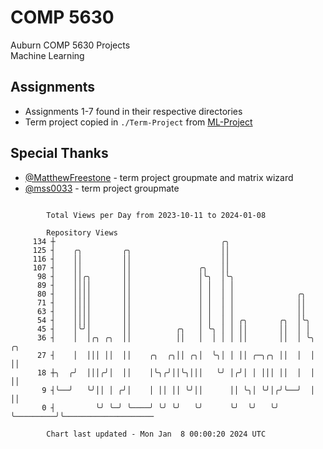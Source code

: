 # COMP 5630
Auburn COMP 5630 Projects  
Machine Learning

## Assignments
- Assignments 1-7 found in their respective directories
- Term project copied in `./Term-Project` from [ML-Project](https://github.com/wumphlett/ML-Project)

## Special Thanks
- [@MatthewFreestone](https://github.com/MatthewFreestone) - term project groupmate and matrix wizard
- [@mss0033](https://github.com/mss0033) - term project groupmate

```

        Total Views per Day from 2023-10-11 to 2024-01-08

        Repository Views
     134 ┼                                     ╭╮
     125 ┤    ╭╮         ╭╮                    ││
     116 ┤    ││         ││                    ││
     107 ┤    ││         ││               ╭╮   ││
      98 ┤    ││╭╮       ││               │╰╮  │╰╮
      89 ┤    ││││       ││               │ │  │ │
      80 ┤    ││││       ││               │ │  │ │              ╭╮
      71 ┤    ││││       ││               │ │  │ │              ││
      63 ┤    ││││       ││               │ │  │ │              ││
      54 ┤    ││││       ││               │ │  │ │ ╭╮       ╭╮  │╰╮
      45 ┤    │╰╯│       ││          ╭╮   │ ╰╮ │ │ ││       ││  │ │
      36 ┤    │  │╭╮ ╭╮  ││          ││   │  │ │ │ ││       ││  │ ╰╮         ╭╮
      27 ┤    │  │││ ││  ││    ╭╮  ╭╮││ ╭╮│  ╰╮│ │ ││ ╭─╮╭╮ ││  │  │         ││
      18 ┼╮  ╭╯  │││╭╯│  ││    │╰╮╭╯││╰╮│││   ╰╯ │╭╯│ │ │││ ││  │  │         ││
       9 ┤╰──╯   ╰╯││ │ ╭╯│    │ ││ ││ ╰╯││      ││ ╰╮│ ╰╯│╭╯╰──╯  │         ││
       0 ┤         ╰╯ ╰─╯ ╰────╯ ╰╯ ╰╯   ╰╯      ╰╯  ╰╯   ╰╯       ╰─────────╯╰────────────────────

        Chart last updated - Mon Jan  8 00:00:20 2024 UTC
        
```
